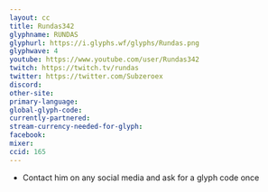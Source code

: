 ```yaml
---
layout: cc
title: Rundas342
glyphname: RUNDAS
glyphurl: https://i.glyphs.wf/glyphs/Rundas.png
glyphwave: 4
youtube: https://www.youtube.com/user/Rundas342
twitch: https://twitch.tv/rundas
twitter: https://twitter.com/Subzeroex
discord: 
other-site: 
primary-language: 
global-glyph-code: 
currently-partnered: 
stream-currency-needed-for-glyph: 
facebook: 
mixer: 
ccid: 165
---
```

* Contact him on any social media and ask for a glyph code once
